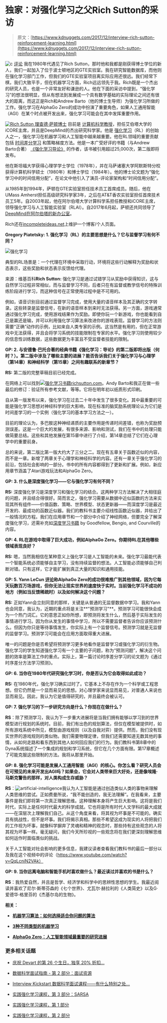 # 独家：对强化学习之父Rich Sutton的采访

> 原文：[https://www.kdnuggets.com/2017/12/interview-rich-sutton-reinforcement-learning.html](https://www.kdnuggets.com/2017/12/interview-rich-sutton-reinforcement-learning.html)

![c](../Images/3d9c022da2d331bb56691a9617b91b90.png) [评论](#comments) 我在1980年代遇见了Rich Sutton，那时他和我都是刚获得博士学位的新人，我们一起加入了位于波士顿地区的GTE实验室。我在研究智能数据库，而他则在强化学习部门工作，但我们的GTE实验室项目离实际应用还很远。我们经常下棋，我们大致平手，但在机器学习方面，Rich远远领先于我。Rich既是一个杰出的研究人员，也是一个非常友好和谦逊的人。他在下面的采访中提到，“强化学习”的想法很明显，但从有想法到发展成一个具有数学基础的实际理论之间还有很大的距离，而这正是Rich和Andrew Barto（他的博士生导师）为强化学习所做的工作。强化学习在AlphaGo Zero的成功中扮演了重要角色，如果人工通用智能（AGI）在某个时点被开发出来，强化学习可能会在其中发挥重要作用。

[![Rich Sutton](../Images/b6150061b1b0033bbbfe58bc7a004f94.png) 理查德·萨顿博士](https://en.wikipedia.org/wiki/Richard_S._Sutton) 目前是 [计算机科学教授](https://www.ualberta.ca/science/about-us/contact-us/faculty-directory/rich-sutton)，担任艾伯塔大学的iCORE主席，并且是DeepMind的杰出研究科学家。他是 [强化学习](https://en.wikipedia.org/wiki/Reinforcement_learning)（RL）的创始人之一，强化学习在机器学习和人工智能中越来越重要。他在RL领域的重要贡献包括 [时间差分学习](https://en.wikipedia.org/wiki/Temporal_difference_learning) 和策略梯度方法。他是一本广受好评的书籍（与Andrew Barto合著） [《强化学习导论》](https://mitpress.mit.edu/books/reinforcement-learning) 的作者，该书被引用超过25,000次，第二版即将发布。

他在斯坦福大学获得心理学学士学位（1978年），并在马萨诸塞大学阿默斯特分校获得计算机科学硕士（1980年）和博士学位（1984年）。他的博士论文题为“强化学习中的时间信用分配”，在论文中他引入了演员-评论家架构和“时间信用分配”。

从1985年到1994年，萨顿在GTE实验室担任技术员工首席成员。随后，他在UMass Amherst担任高级研究科学家3年，之后在AT&T香农实验室担任首席技术员工5年。自2003年起，他在阿尔伯塔大学计算科学系担任教授和iCORE主席，领导强化学习与人工智能实验室（RLAI）。自2017年6月起，萨顿还共同领导了[DeepMind在阿尔伯塔的新办公室](https://deepmind.com/blog/deepmind-office-canada-edmonton/)。

Rich还在[incompleteideas.net](http://incompleteideas.net/)上维护一个博客/个人页面。

**Gregory Piatetsky: 1\. 强化学习（RL）的主要思想是什么？它与监督学习有何不同？**

![强化学习](../Images/17e5d554350227c33a37e7f224412f13.png)

典型的RL场景是：一个代理在环境中采取行动，环境将这些行动解释为奖励和状态表示，这些奖励和状态表示反馈给代理。

来源：维基百科**Rich Sutton:** 强化学习是通过试错学习从奖励中获得知识，这与自然学习过程非常相似，而与监督学习不同，后者只在有监督或教学信号的特殊训练阶段进行学习，而这种信号在正常使用过程中是不可用的。

例如，语音识别目前通过监督学习完成，使用大量的语音样本及其正确的文字转录。这些转录是监督信号，在新的语音样本到来时无法获得。另一方面，游戏通常通过强化学习完成，使用游戏结果作为奖励。即使你玩一个新游戏，你也能看到自己是赢还是输，并可以利用强化学习算法来改进你的游戏表现。监督学习的方法则需要“正确”动作的示例，比如来自人类专家的示例。这当然是有用的，但在正常游戏中无法获得，并且会将学习系统的技能限制在专家的水平。强化学习则使用较少的信息性训练数据，这些数据更为丰富且不受监督者技能的限制。

**GP: 2\. 与安德鲁·巴托合著的经典书籍《强化学习：导论》的第二版即将出版（何时？）。第二版中涉及了哪些主要的进展？能否告诉我们关于强化学习与心理学（第14章）和神经科学（第15章）之间有趣联系的新章节？**

**RS:** 第二版的完整草稿目前已经完成。

在网络上可以找到[![强化学习书籍](../Images/428e4836cc1a2cbe09a7d4dee494a660.png)richsutton.com](http://richsutton.com)。Andy Barto和我正在做一些最后的修订：验证所有参考文献，等等。它将在明年初以纸质形式印刷。

自从第一版发布以来，强化学习在过去二十年中发生了很多变化。其中最重要的可能是强化学习思想对神经科学的巨大影响，现在标准的脑奖励系统理论认为它们是时间差学习的一个实例（强化学习的基本学习方法之一）。

目前的理论认为，多巴胺这种神经递质的主要作用是传递时间差错，也称为奖励预测误差。这是一个巨大的发展，有很多来源、影响和测试，我们在书中的处理只能做简要总结。这些和其他发展在第15章中进行了介绍，第14章总结了它们在心理学中的重要前身。

总的来说，第二版比第一版大约大了三分之二。现在有五章关于函数近似的内容，而不是一章。新增了两章关于心理学和神经科学的内容。还有一章关于强化学习的前沿，包括社会影响的一部分。书中的所有内容都得到了更新和扩展。例如，新应用章节涵盖了Atari游戏玩法和AlphaGo Zero。

**GP: 3\. 什么是深度强化学习——它与强化学习有何不同？**

**RS:** 深度强化学习是深度学习和强化学习的结合。这两种学习方法解决了大相径庭的问题，并且结合得很好。简而言之，强化学习需要从数据中近似函数的方法来实现其所有组件——价值函数、策略、世界模型、状态更新器——而深度学习是最近开发的、最成功的函数近似器。我们的教科书主要介绍线性函数近似器，并给出了一般情况的方程。我们在应用章节和一个部分中介绍了神经网络，但要完全了解深度强化学习，还需补充如[深度学习书籍](http://www.deeplearningbook.org/) by Goodfellow, Bengio, and Courville的内容。

**GP: 4\. RL在游戏中取得了巨大成功，例如AlphaGo Zero。你期待RL在其他哪些领域表现良好？**

**RS:** 嗯，当然我相信在某种意义上强化学习是人工智能的未来。强化学习最能代表一个智能系统必须能够自主学习，没有持续监督的想法。人工智能必须能够自己判断对错。只有这样，它才能扩展到真正大量的知识和通用技能。

**GP: 5\. Yann LeCun [评论](https://www.theverge.com/2017/10/26/16552056/a-intelligence-terminator-facebook-yann-lecun-interview)称AlphaGo Zero的成功很难推广到其他领域，因为它每天玩数百万场游戏，但你无法让现实世界的速度快于实时。当前强化学习不成功的地方（例如当反馈稀疏时）以及如何解决这个问题？**

**RS:** 正如Yann会立刻同意的那样，关键是从普通的无监督数据中学习。我和Yann也会同意，我认为，近期的重点将是关注**"预测学习"**。预测学习可能很快会成为一个热门词汇。它的意思正如你所想，即预测将发生什么，然后基于实际发生的事情进行学习。因为你从发生的事情中学习，所以不需要监督者告诉你应该预测什么。但因为你只是等待事情发生，你实际上有一个监督信号。预测学习就是无监督的监督学习。预测学习可能会在应用方面取得重大进展。

唯一的问题是你是否希望将预测学习更多地看作是监督学习或强化学习的衍生物。强化学习的学生知道强化学习有一个主要的子问题，称为“预测问题”，解决这个问题的效率是算法工作的重点。实际上，第一篇讨论时序差分学习的论文题为《通过时序差分方法学习预测》。

**GP: 6\. 当你在1980年代研究强化学习时，你是否认为它会取得如此成功？**

**RS:** 在1980年代，强化学习确实过时了。它基本上不存在作为一个科学或工程思想。但它仍然是一个显而易见的思想。对心理学家来说显而易见，对普通人来说也显而易见。因此，我认为它是值得研究的，并且最终会被认可。

**GP: 7\. 强化学习的下一步研究方向是什么？你现在在做什么？**

**RS**：除了预测学习，我认为下一步重大进展将是当我们拥有能够以学习到的世界模型进行规划的系统时。目前，我们有出色的规划算法，但仅在模型被提供时，如所有游戏系统中所见，模型由游戏规则（以及自我对弈）提供。然而，我们没有现实世界的游戏规则的类似物。我们需要物理定律，但我们还需要知道无数其他的事情，从如何走路和看东西到其他人如何回应我们的行为。我们教科书第8章中的Dyna系统描述了一个集成的规划和学习系统，但它在几个方面有限。第17章概述了可能克服这些限制的方法。我将从那里开始。

**GP: 8. 强化学习可能是发展人工通用智能（AGI）的核心。你怎么看？研究人员会在可预见的未来开发出AGI吗？如果会，它会对人类带来巨大好处，还是像埃隆·马斯克警告的那样，对人类构成生存威胁？**

**RS**：![artificial-intelligence](../Images/fe5182fe4b645ad53ad3c5ab25b92b04.png)我认为人工智能是通过创造类似人类的事物来理解人类思维的尝试。正如费曼所说，“我不能创造的，我无法理解”。在我看来，主要事件是我们即将第一次真正理解思维。这种理解本身将产生巨大影响。这将是我们时代，实际上是任何时代最大的科学成就。它也将是所有时代人文学科的最大成就——在深层次上理解我们自己。从这个角度来看，将其视为坏事是不可能的。确实具有挑战性，但不是坏事。我们将揭示真相。那些不希望这成为现实的人将把我们的工作视为坏事，就像科学摒弃了灵魂和精神的观念时，那些持有这些观念的人将其视为坏事一样。毫无疑问，我们今天所珍视的一些观念将在我们更深刻理解思维如何运作时面临类似的挑战。

关于人工智能对社会影响的更多信息，我建议读者查看我们教科书的最后一部分以及我在这个视频中的评论（https://www.youtube.com/watch?v=QqLcniN2VAk）

**GP: 9. 当你远离电脑和智能手机时喜欢做什么？最近读过并喜欢的书是什么？**

**RS**：我热爱自然，并且是哲学、经济学和科学中的思辨性思想的学生。我最近阅读并喜欢了尼尔·斯蒂芬森的《七个世界》、尤瓦尔·赫拉利的《人类简史》以及G·爱德华·格里芬的《杰基尔岛的生物》。

**相关：**

+   [**机器学习算法：如何选择适合你问题的算法**](https://www.kdnuggets.com/2017/11/machine-learning-algorithms-choose-your-problem.html)

+   [**3种不同类型的机器学习**](https://www.kdnuggets.com/2017/11/3-different-types-machine-learning.html)

+   [**AlphaGo Zero：人工智能领域最重要的研究进展**](https://www.kdnuggets.com/2017/10/alphago-zero-biggest-ai-advance.html)

### 更多相关话题

+   [庆祝 Devart 的第 26 个生日，独享 20% 折扣…](https://www.kdnuggets.com/2023/08/devart-celebrating-26th-birthday-exclusive-discount-data-connectivity-tools.html)

+   [数据科学面试指南 - 第 2 部分：面试资源](https://www.kdnuggets.com/2022/04/data-science-interview-guide-part-2-interview-resources.html)

+   [Interview Kickstart 数据科学面试课程——有什么特别之处…](https://www.kdnuggets.com/2022/10/interview-kickstart-data-science-interview-course-makes-different.html)

+   [实践强化学习课程，第 3 部分：SARSA](https://www.kdnuggets.com/2022/01/handson-reinforcement-learning-course-part-3-sarsa.html)

+   [实践强化学习课程，第 1 部分](https://www.kdnuggets.com/2021/12/hands-on-reinforcement-learning-course-part-1.html)

+   [实践强化学习课程，第 2 部分](https://www.kdnuggets.com/2021/12/hands-on-reinforcement-learning-part-2.html)
